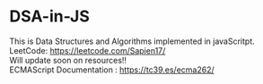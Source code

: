 # DSA-in-JS

This is Data Structures and Algorithms implemented in javaScritpt. <br>
LeetCode: https://leetcode.com/Sapien17/ <br>
Will update soon on resources!! <br>
ECMAScript Documentation : https://tc39.es/ecma262/ <br>

